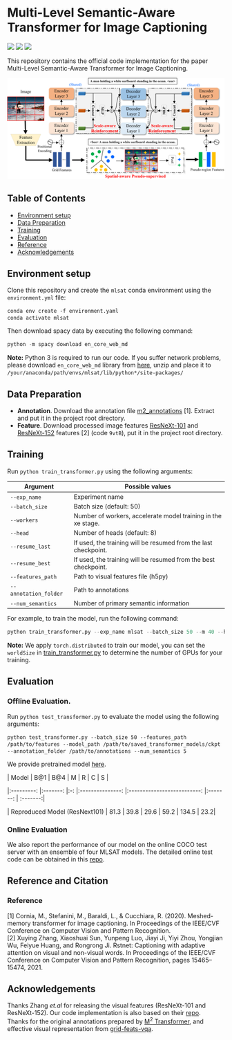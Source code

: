 # Multi-Level Semantic-Aware Transformer for Image Captioning

[![](https://img.shields.io/badge/python-3.7.11-orange.svg)](https://www.python.org/)
[![](https://img.shields.io/apm/l/vim-mode.svg)](https://github.com/zchoi/S2-Transformer/blob/main/LICENSE)
[![](https://img.shields.io/badge/Pytorch-1.7.1-red.svg)](https://pytorch.org/)

This repository contains the official code implementation for the paper Multi-Level Semantic-Aware Transformer for Image Captioning.

<p align="center">
  <img src="framework.png" alt="Relationship-Sensitive Transformer" width="850"/>
</p>

## Table of Contents
- [Environment setup](#environment-setup)
- [Data Preparation](#data-preparation)
- [Training](#training)
- [Evaluation](#evaluation)
- [Reference](#reference)
- [Acknowledgements](#acknowledgements)

## Environment setup

Clone this repository and create the `mlsat` conda environment using the `environment.yml` file:
```
conda env create -f environment.yaml
conda activate mlsat
```

Then download spacy data by executing the following command:
```python
python -m spacy download en_core_web_md
```

**Note:** Python 3 is required to run our code. If you suffer network problems, please download ```en_core_web_md``` library from [here](https://drive.google.com/file/d/1jf6ecYDzIomaGt3HgOqO_7rEL6oiTjgN/view?usp=sharing), unzip and place it to ```/your/anaconda/path/envs/mlsat/lib/python*/site-packages/```


## Data Preparation

* **Annotation**. Download the annotation file [m2_annotations](https://drive.google.com/file/d/12EdMHuwLjHZPAMRJNrt3xSE2AMf7Tz8y/view?usp=sharing) [1]. Extract and put it in the project root directory.
* **Feature**. Download processed image features [ResNeXt-101](https://pan.baidu.com/s/1avz9zaQ7c36XfVFK3ZZZ5w) and [ResNeXt-152](https://pan.baidu.com/s/1avz9zaQ7c36XfVFK3ZZZ5w) features [2] (code `9vtB`), put it in the project root directory.
<!-- * **Evaluation**. Download the evaluation tools [here](https://pan.baidu.com/s/1xVZO7t8k4H_l3aEyuA-KXQ). Acess code: jcj6. Extarct and put it in the project root directory. -->

## Training
Run `python train_transformer.py` using the following arguments:

| Argument | Possible values                                                 |
|------|-----------------------------------------------------------------|
| `--exp_name` | Experiment name                                                 |
| `--batch_size` | Batch size (default: 50)                                        |
| `--workers` | Number of workers, accelerate model training in the xe stage.   |
| `--head` | Number of heads (default: 8)                                    |
| `--resume_last` | If used, the training will be resumed from the last checkpoint. |
| `--resume_best` | If used, the training will be resumed from the best checkpoint. |
| `--features_path` | Path to visual features file (h5py)                             |
| `--annotation_folder` | Path to annotations                                             |
| `--num_semantics` | Number of primary semantic information                          |

For example, to train the model, run the following command:
```python
python train_transformer.py --exp_name mlsat --batch_size 50 --m 40 --head 8 --features_path /path/to/features --annotation_folder /path/to/annotations --num_semantics 5
```
**Note:** We apply `torch.distributed` to train our model, you can set the `worldSize` in [train_transformer.py]() to determine the number of GPUs for your training.

## Evaluation
### Offline Evaluation.
Run `python test_transformer.py` to evaluate the model using the following arguments:
```
python test_transformer.py --batch_size 50 --features_path /path/to/features --model_path /path/to/saved_transformer_models/ckpt --annotation_folder /path/to/annotations --num_semantics 5
```

We provide pretrained model [here](https://pan.baidu.com/s/1QwTpOBHxBlchR3NlhG3Djw?pwd=6666).

| Model 	| B@1 	| B@4 	|        M   	| R 	| C 	| S |

|:---------:	|:-------:	|:-:	|:---------------:	|:--------------------------:	|:-------:	| :-------:|

|   Reproduced Model (ResNext101) 	|   81.3   	| 39.8 	| 29.6 	|   59.2  	|  134.5 	|  23.2|



### Online Evaluation
We also report the performance of our model on the online COCO test server with an ensemble of four MLSAT models. The detailed online test code can be obtained in this [repo](https://github.com/zhangxuying1004/RSTNet).

## Reference and Citation
### Reference
[1] Cornia, M., Stefanini, M., Baraldi, L., & Cucchiara, R. (2020). Meshed-memory transformer for image captioning. In Proceedings of the IEEE/CVF Conference on Computer Vision and Pattern Recognition.  
[2] Xuying Zhang, Xiaoshuai Sun, Yunpeng Luo, Jiayi Ji, Yiyi Zhou, Yongjian Wu, Feiyue
Huang, and Rongrong Ji. Rstnet: Captioning with adaptive attention on visual and non-visual words. In Proceedings of the IEEE/CVF Conference on Computer Vision and Pattern Recognition, pages 15465–15474, 2021.

## Acknowledgements
Thanks Zhang _et.al_ for releasing the visual features (ResNeXt-101 and ResNeXt-152). Our code implementation is also based on their [repo](https://github.com/zhangxuying1004/RSTNet).   
Thanks for the original annotations prepared by [M<sup>2</sup> Transformer](https://github.com/aimagelab/meshed-memory-transformer), and effective visual representation from [grid-feats-vqa](https://github.com/facebookresearch/grid-feats-vqa).
